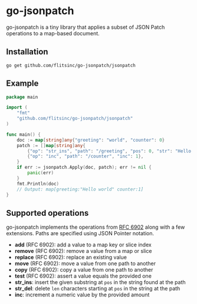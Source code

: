 # go-jsonpatch

go-jsonpatch is a tiny library that applies a subset of JSON Patch operations to a map-based document.

## Installation

```
go get github.com/flitsinc/go-jsonpatch/jsonpatch
```

## Example

```go
package main

import (
    "fmt"
    "github.com/flitsinc/go-jsonpatch/jsonpatch"
)

func main() {
    doc := map[string]any{"greeting": "world", "counter": 0}
    patch := []map[string]any{
        {"op": "str_ins", "path": "/greeting", "pos": 0, "str": "Hello "},
        {"op": "inc", "path": "/counter", "inc": 1},
    }
    if err := jsonpatch.Apply(doc, patch); err != nil {
        panic(err)
    }
    fmt.Println(doc)
    // Output: map[greeting:"Hello world" counter:1]
}
```

## Supported operations

go-jsonpatch implements the operations from [RFC 6902](https://datatracker.ietf.org/doc/html/rfc6902) along with a few extensions. Paths are specified using JSON Pointer notation.

- **add** (RFC 6902): add a value to a map key or slice index
- **remove** (RFC 6902): remove a value from a map or slice
- **replace** (RFC 6902): replace an existing value
- **move** (RFC 6902): move a value from one path to another
- **copy** (RFC 6902): copy a value from one path to another
- **test** (RFC 6902): assert a value equals the provided one
- **str_ins**: insert the given substring at `pos` in the string found at the path
- **str_del**: delete `len` characters starting at `pos` in the string at the path
- **inc**: increment a numeric value by the provided amount
